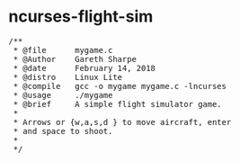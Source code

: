 # ncurses-flight-sim

<pre>
/**
 * @file      mygame.c
 * @Author    Gareth Sharpe
 * @date      February 14, 2018
 * @distro    Linux Lite
 * @compile   gcc -o mygame mygame.c -lncurses 
 * @usage     ./mygame
 * @brief     A simple flight simulator game.
 *
 * Arrows or {w,a,s,d } to move aircraft, enter
 * and space to shoot.
 *
 */
 </pre>
